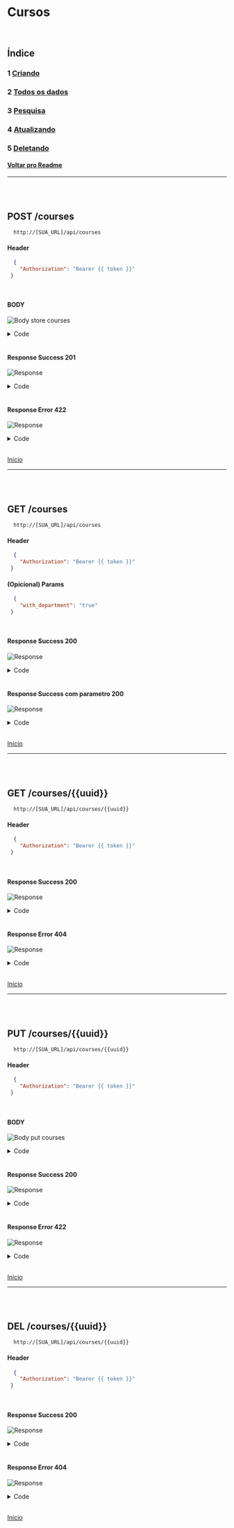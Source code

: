 # Cursos

<br/>

## Índice
### 1 [Criando](#post-courses)
### 2 [Todos os dados](#get-courses)
### 3 [Pesquisa](#get-coursesuuid)
### 4 [Atualizando](#put-coursesuuid)
### 5 [Deletando](#del-coursesuuid)
#### [Voltar pro Readme](/README.md)

<hr>
<br/>
<br/>

## POST /courses

```
  http://[SUA_URL]/api/courses
```
#### Header

```json
  { 
    "Authorization": "Bearer {{ token }}"
 }
```

<br>

#### BODY

![Body store courses](/img/body_store_courses.png)

<details> 
  <summary>Code</summary>

```json
{
    "departament_id":"4",
    "name":"Programação Full Stack"
}
```

</details>

<br/>

#### Response Success 201

![Response](/img/response_success_store_courses.png)

<details> 
  <summary>Code</summary>

```json
{
  "status": "Success",
  "message": "Course successfully created",
  "data": {
    "course": {
      "name": "Programação full stack",
      "uuid": "5c50dba5-734b-4bbe-aa33-7d2fabb04914",
      "slug": "programacao-full-stack",
      "updated_at": "2022-09-02T14:16:17.000000Z",
      "created_at": "2022-09-02T14:16:17.000000Z"
    }
  }
}
```

</details>

<br/>

#### Response Error 422

![Response](/img/response_error_store_courses.png)

<details> 
  <summary>Code</summary>

```json
{
  "message": "We need your [ NAME ] to continue! (and 1 more error)",
  "errors": {
    "name": [
      "We need your [ NAME ] to continue!"
    ],
    "departament_id": [
      "We need your [ DEPARTAMENT ID ] to continue!"
    ]
  }
}
```

</details>

<br>

[Início](#cursos)

<hr>
<br/>
<br/>

## GET /courses

```
  http://[SUA_URL]/api/courses
```
#### Header

```json
  { 
    "Authorization": "Bearer {{ token }}"
 }
```

#### (Opicional) Params

```json
  { 
    "with_department": "true"
 }
```

<br/>

#### Response Success 200

![Response](/img/response_success_courses.png)

<details> 
  <summary>Code</summary>

```json
{
  "status": "Success",
  "message": "All Courses Loaded!",
  "data": {
    "courses": [
      {
        "uuid": "3c33db3b-d595-4975-b92d-9a0fefde6f04",
        "slug": "hogwarts",
        "name": "Hogwarts",
        "created_at": "2022-09-02T14:10:52.000000Z",
        "updated_at": "2022-09-02T14:10:52.000000Z"
      },
      ...
    ]
}
```

</details>

<br/>

#### Response Success com parametro 200

![Response](/img/response_success_params_courses.png)

<details> 
  <summary>Code</summary>

```json
{
  "status": "Success",
  "message": "All Courses Loaded!",
  "data": {
    "courses": [
      {
        "department_uuid": "34271383-0d87-4d99-b4c4-c9da7359209e",
        "department_name": "ciências humanas",
        "uuid": "3c33db3b-d595-4975-b92d-9a0fefde6f04",
        "slug": "et",
        "name": "Et",
        "created_at": "2022-09-02T14:10:52.000000Z",
        "updated_at": "2022-09-02T14:10:52.000000Z"
      },
      ...
    ]
}
```

</details>

<br>

[Início](#cursos)

<hr>
<br/>
<br/>


## GET /courses/{{uuid}}

```
  http://[SUA_URL]/api/courses/{{uuid}}
```
#### Header

```json
  { 
    "Authorization": "Bearer {{ token }}"
 }
```

<br/>

#### Response Success 200

![Response](/img/response_success_show_courses.png)

<details> 
  <summary>Code</summary>

```json
{
  "status": "Success",
  "message": "Course successfully found!",
  "data": {
    "course": {
      "uuid": "5c50dba5-734b-4bbe-aa33-7d2fabb04914",
      "slug": "programacao-full-stack",
      "name": "Programação full stack",
      "created_at": "2022-09-02T14:16:17.000000Z",
      "updated_at": "2022-09-02T14:16:17.000000Z",
      "departament": {
        "uuid": "958b1670-4d97-4bbf-a12a-3ce1cbe69393",
        "slug": "estagio",
        "name": "Estágio",
        "created_at": "2022-09-02T14:10:52.000000Z",
        "updated_at": "2022-09-02T14:10:52.000000Z"
      }
    }
  }
}
```

</details>

<br/>

#### Response Error 404

![Response](/img/response_error_generic_404.png)

<details> 
  <summary>Code</summary>

```json
{
  "status": "Error",
  "message": "The searched resource does not exist",
  "data": null
}
```

</details>

<br>

[Início](#cursos)

<hr>
<br/>
<br/>

## PUT /courses/{{uuid}}

```
  http://[SUA_URL]/api/courses/{{uuid}}
```
#### Header

```json
  { 
    "Authorization": "Bearer {{ token }}"
 }
```

<br/>

#### BODY

![Body put courses](/img/body_put_courses.png)

<details> 
  <summary>Code</summary>

```json
{
    "departament_id":"3",
    "name":"Programação Full Stack"
}
```

</details>

<br/>

#### Response Success 200

![Response](/img/response_success_put_courses.png)

<details> 
  <summary>Code</summary>

```json
{
  "status": "Success",
  "message": "Course successfully updated",
  "data": {
    "course": {
      "uuid": "5c50dba5-734b-4bbe-aa33-7d2fabb04914",
      "slug": "programacao-full-stack",
      "name": "Programação full stack",
      "created_at": "2022-09-02T14:16:17.000000Z",
      "updated_at": "2022-09-02T14:17:39.000000Z"
    }
  }
}
```

</details>

<br/>

#### Response Error 422

![Response](/img/response_error_put_courses.png)

<details> 
  <summary>Code</summary>

```json
{
  "message": "We need your [ NAME ] to continue! (and 1 more error)",
  "errors": {
    "name": [
      "We need your [ NAME ] to continue!"
    ],
    "departament_id": [
      "We need your [ DEPARTAMENT ID ] to continue!"
    ]
  }
}
```

</details>

<br>

[Início](#cursos)

<hr>
<br/>
<br/>

## DEL /courses/{{uuid}}

```
  http://[SUA_URL]/api/courses/{{uuid}}
```
#### Header

```json
  { 
    "Authorization": "Bearer {{ token }}"
 }
```

<br/>

#### Response Success 200

![Response](/img/response_success_del_courses.png)

<details> 
  <summary>Code</summary>

```json
{
  "status": "Success",
  "message": "The course has been successfully removed!",
  "data": {
    "course": {
      "uuid": "5c50dba5-734b-4bbe-aa33-7d2fabb04914",
      "slug": "programacao-full-stack",
      "name": "Programação full stack",
      "created_at": "2022-09-02T14:16:17.000000Z",
      "updated_at": "2022-09-02T14:17:39.000000Z"
    }
  }
}
```

</details>

<br/>

#### Response Error 404

![Response](/img/response_error_generic_404.png)

<details> 
  <summary>Code</summary>

```json
{
  "status": "Error",
  "message": "Unable to perform deletion. The requested resource does not exist!",
  "data": null
}
```

</details>

<br>

[Início](#cursos)
